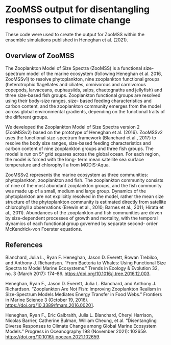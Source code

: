 # ZooMSS output for disentangling responses to climate change
 
These code were used to create the output for ZooMSS within the ensemble simulations published in Heneghan et al. (2021).

## Overview of ZooMSS

The Zooplankton Model of Size Spectra (ZooMSS) is a functional size-spectrum model of the marine ecosystem (following Heneghan et al. 2016, ZooMSSv1) to resolve phytoplankton, nine zooplankton functional groups (heterotrophic flagellates and ciliates, omnivorous and carnivorous copepods, larvaceans, euphausiids, salps, chaetognaths and jellyfish) and three size-based fish groups. Zooplankton functional groups are resolved using their body-size ranges, size- based feeding characteristics and carbon content, and the zooplankton community emerges from the model across global environmental gradients, depending on the functional traits of the different groups. 

We developed the Zooplankton Model of Size Spectra version 2 (ZooMSSv2) based on the prototype of Heneghan et al. (2016). ZooMSSv2 uses the functional size-spectrum framework (Blanchard et al., 2017) to resolve the body size ranges, size-based feeding characteristics and carbon content of nine zooplankton groups and three fish groups. The model is run on 5° grid squares across the global ocean. For each region, the model is forced with the long- term mean satellite sea surface temperature and chlorophyll a from MODIS-Aqua.

ZooMSSv2 represents the marine ecosystem as three communities: phytoplankton, zooplankton and fish. The zooplankton community consists of nine of the most abundant zooplankton groups, and the fish community was made up of a small, medium and large group. Dynamics of the phytoplankton are not explicitly resolved in the model, rather the mean size structure of the phytoplankton community is estimated directly from satellite chlorophyll a observations (Brewin et al., 2010; Barnes et al., 2011; Hirata et al., 2011). Abundances of the zooplankton and fish communities are driven by size-dependent processes of growth and mortality, with the temporal dynamics of each functional group governed by separate second- order McKendrick-von Foerster equations.

## References

Blanchard, Julia L., Ryan F. Heneghan, Jason D. Everett, Rowan Trebilco, and Anthony J. Richardson. “From Bacteria to Whales: Using Functional Size Spectra to Model Marine Ecosystems.” Trends in Ecology & Evolution 32, no. 3 (March 2017): 174–86. https://doi.org/10.1016/j.tree.2016.12.003.

Heneghan, Ryan F., Jason D. Everett, Julia L. Blanchard, and Anthony J. Richardson. “Zooplankton Are Not Fish: Improving Zooplankton Realism in Size-Spectrum Models Mediates Energy Transfer in Food Webs.” Frontiers in Marine Science 3 (October 19, 2016). https://doi.org/10.3389/fmars.2016.00201.

Heneghan, Ryan F., Eric Galbraith, Julia L. Blanchard, Cheryl Harrison, Nicolas Barrier, Catherine Bulman, William Cheung, et al. “Disentangling Diverse Responses to Climate Change among Global Marine Ecosystem Models.” Progress in Oceanography 198 (November 2021): 102659. https://doi.org/10.1016/j.pocean.2021.102659.
